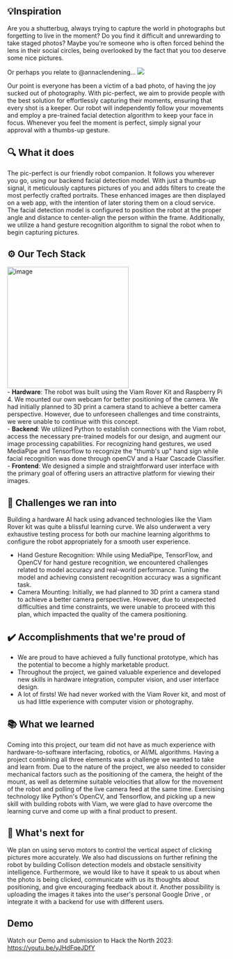 ## 💡Inspiration

Are you a shutterbug, always trying to capture the world in photographs but forgetting to live in the moment? Do you find it difficult and unrewarding to take staged photos? Maybe you're someone who is often forced behind the lens in their social circles, being overlooked by the fact that you too deserve some nice pictures. 

Or perhaps you relate to @annaclendening...
![](https://static.demilked.com/wp-content/uploads/2019/07/5d2c220dbaa5b-photos-i-take-of-my-boyfriend-vs-photos-he-takes-2-5d284867244a5__700.jpg)

Our point is everyone has been a victim of a bad photo, of having the joy sucked out of photography. With pic-perfect, we aim to provide people with the best solution for effortlessly capturing their moments, ensuring that every shot is a keeper. Our robot will independently follow your movements and employ a pre-trained facial detection algorithm to keep your face in focus. Whenever you feel the moment is perfect, simply signal your approval with a thumbs-up gesture.

## 🔍  What it does

The pic-perfect is our friendly robot companion. It follows you wherever you go, using our backend facial detection model. With just a thumbs-up signal, it meticulously captures pictures of you and adds filters to create the most perfectly crafted portraits. These enhanced images are then displayed on a web app, with the intention of later storing them on a cloud service. The facial detection model is configured to position the robot at the proper angle and distance to center-align the person within the frame. Additionally, we utilize a hand gesture recognition algorithm to signal the robot when to begin capturing pictures.

##  ⚙️ Our Tech Stack

<img width="279" alt="image" src="https://github.com/rana-balabel/pic-perfect/assets/78990245/5a04f974-5bec-4a90-a811-4b369817c864"> 
<br>
- <strong>Hardware</strong>: The robot was built using the Viam Rover Kit and Raspberry Pi 4. We mounted our own webcam for better positioning of the camera. We had initially planned to 3D print a camera stand to achieve a better camera perspective. However, due to unforeseen challenges and time constraints, we were unable to continue with this concept. <br>
- <strong>Backend</strong>: We utilized Python to establish connections with the Viam robot, access the necessary pre-trained models for our design, and augment our image processing capabilities. For recognizing hand gestures, we used MediaPipe and Tensorflow to recognize the "thumb's up" hand sign while facial recognition was done through openCV and a Haar Cascade Classifier. <br>
- <strong>Frontend</strong>: We designed a simple and straightforward user interface with the primary goal of offering users an attractive platform for viewing their images.

## 🚧 Challenges we ran into

Building a hardware AI hack using advanced technologies like the Viam Rover kit was quite a blissful learning curve. We also underwent a very exhaustive testing process for both our machine learning algorithms to configure the robot appropriately for a smooth user experience.
- Hand Gesture Recognition: While using MediaPipe, TensorFlow, and OpenCV for hand gesture recognition, we encountered challenges related to model accuracy and real-world performance. Tuning the model and achieving consistent recognition accuracy was a significant task.
- Camera Mounting: Initially, we had planned to 3D print a camera stand to achieve a better camera perspective. However, due to unexpected difficulties and time constraints, we were unable to proceed with this plan, which impacted the quality of the camera positioning.

## ✔️ Accomplishments that we're proud of

- We are proud to have achieved a fully functional prototype, which has the potential to become a highly marketable product.
- Throughout the project, we gained valuable experience and developed new skills in hardware integration, computer vision, and user interface design. 
- A lot of firsts! We had never worked with the Viam Rover kit, and most of us had little experience with computer vision or photography.

## 📚 What we learned

Coming into this project, our team did not have as much experience with hardware-to-software interfacing, robotics, or AI/ML algorithms. Having a project combining all three elements was a challenge we wanted to take and learn from. Due to the nature of the project, we also needed to consider mechanical factors such as the positioning of the camera, the height of the mount, as well as determine suitable velocities that allow for the movement of the robot and polling of the live camera feed at the same time. Exercising technology like Python's OpenCV, and Tensorflow, and picking up a new skill with building robots with Viam, we were glad to have overcome the learning curve and come up with a final product to present.

## 🔭 What's next for ###

We plan on using servo motors to control the vertical aspect of clicking pictures more accurately. We also had discussions on further refining the robot by building Collison detection models and obstacle sensitivity intelligence.  Furthermore, we would like to have it speak to us about when the photo is being clicked, communicate with us its thoughts about positioning, and give encouraging feedback about it. Another possibility is uploading the images it takes into the user's personal Google Drive , or integrate it with a backend for use with different users.
## Demo
Watch our Demo and submission to Hack the North 2023: https://youtu.be/yJHdFqeJDfY
